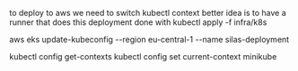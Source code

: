 to deploy to aws we need to switch kubectl context
better idea is to have a runner that does this
deployment done with kubectl apply -f infra/k8s

aws eks update-kubeconfig --region eu-central-1 --name silas-deployment

kubectl config get-contexts
kubectl config set current-context minikube
